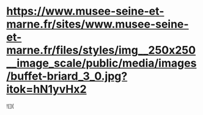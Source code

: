 # https://www.musee-seine-et-marne.fr/sites/www.musee-seine-et-marne.fr/files/styles/img__250x250__image_scale/public/media/images/buffet-briard_3_0.jpg?itok=hN1yvHx2

![](
